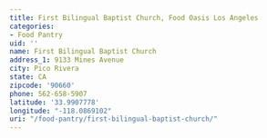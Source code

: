```yaml
---
title: First Bilingual Baptist Church, Food Oasis Los Angeles
categories:
- Food Pantry
uid: ''
name: First Bilingual Baptist Church
address_1: 9133 Mines Avenue
city: Pico Rivera
state: CA
zipcode: '90660'
phone: 562-658-5907
latitude: '33.9907778'
longitude: "-118.0869102"
uri: "/food-pantry/first-bilingual-baptist-church/"
---
```


